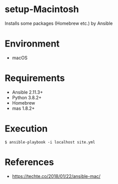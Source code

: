 # setup-Macintosh

Installs some packages (Homebrew etc.) by Ansible

# Environment
- macOS

# Requirements

- Ansible 2.11.3+
- Python 3.8.2+
- Homebrew
- mas 1.8.2+

# Execution

```
$ ansible-playbook -i localhost site.yml
```

# References 
- https://techte.co/2018/01/22/ansible-mac/
